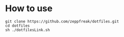 # How to use
```
git clone https://github.com/zeppfreak/dotfiles.git
cd dotfiles
sh ./dotfilesLink.sh
```